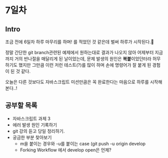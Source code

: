 # 7일차

## Intro

조금 전에 6일차 하루 마무리를 하며! 를 적었던 것 같은데 벌써 하루가 시작된다.🤣

정말 간단한 git branch관련된 예제에서 원하는대로 결과가 나오지 않아 어제부터 지금까지 거의 반나절을 매달리게 된 날이었는데, 문제 발생의 원인은 **복붙**이었던터라 허무하기도 했지만 그만큼 이런 저런 테스트(?)를 많이 하며 손에 명령어가 잘 붙게 된 경험이 된 것 같다.

오늘은 다른 것보다도 자바스크립트 미션만큼은 꼭 완료한다는 마음으로 하루를 시작해본다..!

## 공부할 목록
- 자바스크립트 과제 3
- 에러 발생 원인 기록하기
- git 강의 듣고 당일 정리하기.
- 궁금한 부분 찾아보기
  - m을 붙이는 경우와 -u를 붙이는 case (git push -u origin develop
  - Forking Workflow 에서 develop open은 언제?
